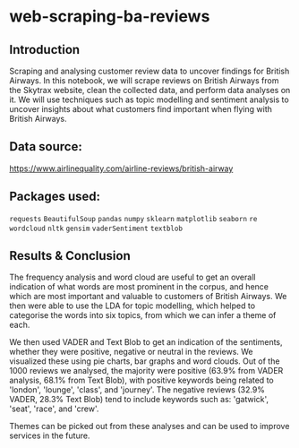 # web-scraping-ba-reviews

## Introduction
Scraping and analysing customer review data to uncover findings for British Airways. In this notebook, we will scrape reviews on British Airways from the Skytrax website, clean the collected data, and perform data analyses on it. We will use techniques such as topic modelling and sentiment analysis to uncover insights about what customers find important when flying with British Airways.

## Data source:
https://www.airlinequality.com/airline-reviews/british-airway

## Packages used: 
`requests`
`BeautifulSoup` 
`pandas`
`numpy`
`sklearn`
`matplotlib`
`seaborn`
`re`
`wordcloud`
`nltk`
`gensim`
`vaderSentiment`
`textblob`


## Results & Conclusion
The frequency analysis and word cloud are useful to get an overall indication of what words are most prominent in the corpus, and hence which are most important and valuable to customers of British Airways. We then were able to use the LDA for topic modelling, which helped to categorise the words into six topics, from which we can infer a theme of each.

We then used VADER and Text Blob to get an indication of the sentiments, whether they were positive, negative or neutral in the reviews. We visualized these using pie charts, bar graphs and word clouds. Out of the 1000 reviews we analysed, the majority were positive (63.9% from VADER analysis, 68.1% from Text Blob), with positive keywords being related to 'london', 'lounge', 'class', and 'journey'. The negative reviews (32.9% VADER, 28.3% Text Blob) tend to include keywords such as: 'gatwick', 'seat', 'race', and 'crew'.

Themes can be picked out from these analyses and can be used to improve services in the future.
